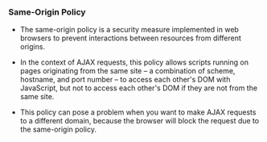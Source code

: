 ### Same-Origin Policy

- The same-origin policy is a security measure implemented in web browsers to prevent interactions between resources from different origins.

-  In the context of AJAX requests, this policy allows scripts running on pages originating from the same site – a combination of scheme, hostname, and port number – to access each other's DOM with JavaScript, but not to access each other's DOM if they are not from the same site.

- This policy can pose a problem when you want to make AJAX requests to a different domain, because the browser will block the request due to the same-origin policy.
